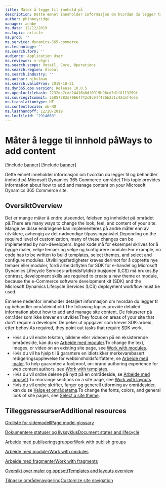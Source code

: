 ```yaml
---
title: Måter å legge til innhold på
description: Dette emnet inneholder informasjon om hvordan du legger til og behandler innhold på Microsoft Dynamics 365 Commerce-området.
author: phinneyridge
manager: annbe
ms.date: 12/12/2019
ms.topic: article
ms.prod: ''
ms.service: dynamics-365-commerce
ms.technology: ''
ms.search.form: ''
audience: Application User
ms.reviewer: v-chgri
ms.search.scope: Retail, Core, Operations
ms.search.region: Global
ms.search.industry: ''
ms.author: niholman
ms.search.validFrom: 2019-10-31
ms.dyn365.ops.version: Release 10.0.5
ms.openlocfilehash: 2232dc7cdd24416b0df0919b96cd5d1f8113299f
ms.sourcegitcommit: 36857283d70664742c8c04f426b231c42daf4ceb
ms.translationtype: HT
ms.contentlocale: nb-NO
ms.lasthandoff: 12/20/2019
ms.locfileid: "2914660"
---
```

# <a name="ways-to-add-content"></a><span data-ttu-id="08551-103">Måter å legge til innhold på</span><span class="sxs-lookup"><span data-stu-id="08551-103">Ways to add content</span></span>

[!include [banner](includes/preview-banner.md)]
[!include [banner](includes/banner.md)]

<span data-ttu-id="08551-104">Dette emnet inneholder informasjon om hvordan du legger til og behandler innhold på Microsoft Dynamics 365 Commerce-området.</span><span class="sxs-lookup"><span data-stu-id="08551-104">This topic provides information about how to add and manage content on your Microsoft Dynamics 365 Commerce site.</span></span>

## <a name="overview"></a><span data-ttu-id="08551-105">Oversikt</span><span class="sxs-lookup"><span data-stu-id="08551-105">Overview</span></span>

<span data-ttu-id="08551-106">Det er mange måter å endre utseendet, følelsen og innholdet på området på.</span><span class="sxs-lookup"><span data-stu-id="08551-106">There are many ways to change the look, feel, and content of your site.</span></span> <span data-ttu-id="08551-107">Mange av disse endringene kan implementeres på andre måter enn av utviklere, avhengig av det nødvendige tilpassingsnivået.</span><span class="sxs-lookup"><span data-stu-id="08551-107">Depending on the required level of customization, many of these changes can be implemented by non-developers.</span></span> <span data-ttu-id="08551-108">Ingen kode må for eksempel skrives for å bygge maler, velge temaer og velge og konfigurere moduler.</span><span class="sxs-lookup"><span data-stu-id="08551-108">For example, no code has to be written to build templates, select themes, and select and configure modules.</span></span> <span data-ttu-id="08551-109">Utviklingsferdigheter kreves derimot for å opprette nye temaer eller moduler, fordi arbeidsflyten for SDK for e-handel og Microsoft Dynamics Lifecycle Services-arbeidsflytdistribusjonen (LCS) må brukes.</span><span class="sxs-lookup"><span data-stu-id="08551-109">By contrast, development skills are required to create a new theme or module, because the e-Commerce software development kit (SDK) and the Microsoft Dynamics Lifecycle Services (LCS) deployment workflow must be used.</span></span>

<span data-ttu-id="08551-110">Emnene nedenfor inneholder detaljert informasjon om hvordan du legger til og behandler områdeinnhold.</span><span class="sxs-lookup"><span data-stu-id="08551-110">The following topics provide detailed information about how to add and manage site content.</span></span> <span data-ttu-id="08551-111">De fokuserer på områder som ikke krever en utvikler.</span><span class="sxs-lookup"><span data-stu-id="08551-111">They focus on areas of your site that don't require a developer.</span></span> <span data-ttu-id="08551-112">De peker ut oppgaver som krever SDK-arbeid, etter behov.</span><span class="sxs-lookup"><span data-stu-id="08551-112">As required, they point out tasks that require SDK work.</span></span>

- <span data-ttu-id="08551-113">Hvis du vil endre teksten, bildene eller videoen på en eksisterende områdeside, kan du se [Arbeide med moduler](work-with-modules.md).</span><span class="sxs-lookup"><span data-stu-id="08551-113">To change the text, images, or video on an existing site page, see [Work with modules](work-with-modules.md).</span></span>
- <span data-ttu-id="08551-114">Hvis du vil ha hjelp til å garantere en idiotsikker merkevarebasert redigeringsopplevelse for webbinnholdsforfattere, se [Arbeide med maler](work-with-templates.md).</span><span class="sxs-lookup"><span data-stu-id="08551-114">To help guarantee a foolproof, on-brand authoring experience for web content authors, see [Work with templates](work-with-templates.md).</span></span>
- <span data-ttu-id="08551-115">Hvis du vil ordne delene på nytt på en områdeside, se [Arbeide med oppsett](work-with-layouts.md).</span><span class="sxs-lookup"><span data-stu-id="08551-115">To rearrange sections on a site page, see [Work with layouts](work-with-layouts.md).</span></span>
- <span data-ttu-id="08551-116">Hvis du vil endre skrifter, farger og generell utforming av områdesider, kan du se [Velge et områdetema](select-site-theme.md).</span><span class="sxs-lookup"><span data-stu-id="08551-116">To change the fonts, colors, and general look of site pages, see [Select a site theme](select-site-theme.md).</span></span>

## <a name="additional-resources"></a><span data-ttu-id="08551-117">Tilleggsressurser</span><span class="sxs-lookup"><span data-stu-id="08551-117">Additional resources</span></span>

[<span data-ttu-id="08551-118">Ordliste for sidemodell</span><span class="sxs-lookup"><span data-stu-id="08551-118">Page model glossary</span></span>](page-elements-overview.md)

[<span data-ttu-id="08551-119">Dokumentere statuser og livssyklus</span><span class="sxs-lookup"><span data-stu-id="08551-119">Document states and lifecycle</span></span>](document-states-overview.md)

[<span data-ttu-id="08551-120">Arbeide med publiseringsgrupper</span><span class="sxs-lookup"><span data-stu-id="08551-120">Work with publish groups</span></span>](publish-groups.md)

[<span data-ttu-id="08551-121">Arbeide med moduler</span><span class="sxs-lookup"><span data-stu-id="08551-121">Work with modules</span></span>](work-with-modules.md)

[<span data-ttu-id="08551-122">Arbeide med fragmenter</span><span class="sxs-lookup"><span data-stu-id="08551-122">Work with fragments</span></span>](work-with-fragments.md)

[<span data-ttu-id="08551-123">Oversikt over maler og oppsett</span><span class="sxs-lookup"><span data-stu-id="08551-123">Templates and layouts overview</span></span>](templates-layouts-overview.md)

[<span data-ttu-id="08551-124">Tilpasse områdenavigering</span><span class="sxs-lookup"><span data-stu-id="08551-124">Customize site navigation</span></span>](customize-site-navigation.md)
